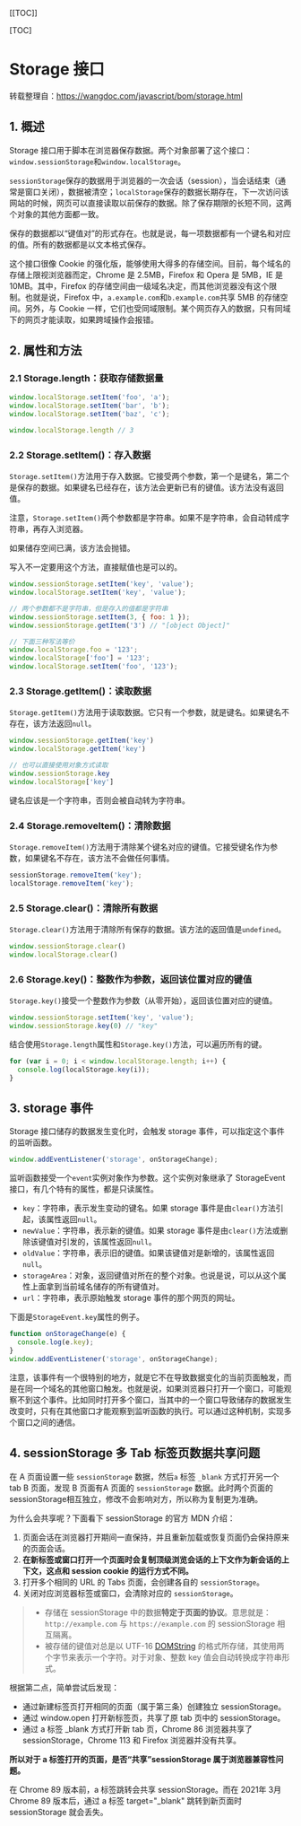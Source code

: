 [[TOC]]

[TOC]



# Storage 接口

转载整理自：https://wangdoc.com/javascript/bom/storage.html

## 1. 概述

Storage 接口用于脚本在浏览器保存数据。两个对象部署了这个接口：`window.sessionStorage`和`window.localStorage`。

`sessionStorage`保存的数据用于浏览器的一次会话（session），当会话结束（通常是窗口关闭），数据被清空；`localStorage`保存的数据长期存在，下一次访问该网站的时候，网页可以直接读取以前保存的数据。除了保存期限的长短不同，这两个对象的其他方面都一致。

保存的数据都以“键值对”的形式存在。也就是说，每一项数据都有一个键名和对应的值。所有的数据都是以文本格式保存。

这个接口很像 Cookie 的强化版，能够使用大得多的存储空间。目前，每个域名的存储上限视浏览器而定，Chrome 是 2.5MB，Firefox 和 Opera 是 5MB，IE 是 10MB。其中，Firefox 的存储空间由一级域名决定，而其他浏览器没有这个限制。也就是说，Firefox 中，`a.example.com`和`b.example.com`共享 5MB 的存储空间。另外，与 Cookie 一样，它们也受同域限制。某个网页存入的数据，只有同域下的网页才能读取，如果跨域操作会报错。

## 2. 属性和方法

### 2.1 Storage.length：获取存储数据量

```js
window.localStorage.setItem('foo', 'a');
window.localStorage.setItem('bar', 'b');
window.localStorage.setItem('baz', 'c');

window.localStorage.length // 3
```

### 2.2 Storage.setItem()：存入数据

`Storage.setItem()`方法用于存入数据。它接受两个参数，第一个是键名，第二个是保存的数据。如果键名已经存在，该方法会更新已有的键值。该方法没有返回值。

注意，`Storage.setItem()`两个参数都是字符串。如果不是字符串，会自动转成字符串，再存入浏览器。

如果储存空间已满，该方法会抛错。

写入不一定要用这个方法，直接赋值也是可以的。

```js
window.sessionStorage.setItem('key', 'value');
window.localStorage.setItem('key', 'value');

// 两个参数都不是字符串，但是存入的值都是字符串
window.sessionStorage.setItem(3, { foo: 1 });
window.sessionStorage.getItem('3') // "[object Object]"

// 下面三种写法等价
window.localStorage.foo = '123';
window.localStorage['foo'] = '123';
window.localStorage.setItem('foo', '123');
```

### 2.3 Storage.getItem()：读取数据

`Storage.getItem()`方法用于读取数据。它只有一个参数，就是键名。如果键名不存在，该方法返回`null`。

```js
window.sessionStorage.getItem('key')
window.localStorage.getItem('key')

// 也可以直接使用对象方式读取
window.sessionStorage.key
window.localStorage['key']
```

键名应该是一个字符串，否则会被自动转为字符串。

### 2.4 Storage.removeItem()：清除数据

`Storage.removeItem()`方法用于清除某个键名对应的键值。它接受键名作为参数，如果键名不存在，该方法不会做任何事情。

```js
sessionStorage.removeItem('key');
localStorage.removeItem('key');
```

### 2.5 Storage.clear()：清除所有数据

`Storage.clear()`方法用于清除所有保存的数据。该方法的返回值是`undefined`。

```js
window.sessionStorage.clear()
window.localStorage.clear()
```

### 2.6 Storage.key()：整数作为参数，返回该位置对应的键值

`Storage.key()`接受一个整数作为参数（从零开始），返回该位置对应的键值。

```js
window.sessionStorage.setItem('key', 'value');
window.sessionStorage.key(0) // "key"
```

结合使用`Storage.length`属性和`Storage.key()`方法，可以遍历所有的键。

```js
for (var i = 0; i < window.localStorage.length; i++) {
  console.log(localStorage.key(i));
}
```

## 3. storage 事件

Storage 接口储存的数据发生变化时，会触发 storage 事件，可以指定这个事件的监听函数。

```js
window.addEventListener('storage', onStorageChange);
```

监听函数接受一个`event`实例对象作为参数。这个实例对象继承了 StorageEvent 接口，有几个特有的属性，都是只读属性。

-   `key`：字符串，表示发生变动的键名。如果 storage 事件是由`clear()`方法引起，该属性返回`null`。
-   `newValue`：字符串，表示新的键值。如果 storage 事件是由`clear()`方法或删除该键值对引发的，该属性返回`null`。
-   `oldValue`：字符串，表示旧的键值。如果该键值对是新增的，该属性返回`null`。
-   `storageArea`：对象，返回键值对所在的整个对象。也说是说，可以从这个属性上面拿到当前域名储存的所有键值对。
-   `url`：字符串，表示原始触发 storage 事件的那个网页的网址。

下面是`StorageEvent.key`属性的例子。

```js
function onStorageChange(e) {
  console.log(e.key);
}
window.addEventListener('storage', onStorageChange);
```

注意，该事件有一个很特别的地方，就是它不在导致数据变化的当前页面触发，而是在同一个域名的其他窗口触发。也就是说，如果浏览器只打开一个窗口，可能观察不到这个事件。比如同时打开多个窗口，当其中的一个窗口导致储存的数据发生改变时，只有在其他窗口才能观察到监听函数的执行。可以通过这种机制，实现多个窗口之间的通信。



## 4. sessionStorage 多 Tab 标签页数据共享问题

在 A 页面设置一些 `sessionStorage` 数据，然后`a` 标签 `_blank` 方式打开另一个 tab B 页面，发现 B 页面有A 页面的 `sessionStorage` 数据。此时两个页面的sessionStorage相互独立，修改不会影响对方，所以称为复制更为准确。

为什么会共享呢？下面看下 sessionStorage 的官方 MDN 介绍：

1. 页面会话在浏览器打开期间一直保持，并且重新加载或恢复页面仍会保持原来的页面会话。
2. **在新标签或窗口打开一个页面时会复制顶级浏览会话的上下文作为新会话的上下文，这点和 session cookie 的运行方式不同。**
3. 打开多个相同的 URL 的 Tabs 页面，会创建各自的 `sessionStorage`。
4. 关闭对应浏览器标签或窗口，会清除对应的 `sessionStorage`。

> - 存储在 sessionStorage 中的数据**特定于页面的协议**。意思就是：`http://example.com` 与 `https://example.com` 的 sessionStorage 相互隔离。
> - 被存储的键值对总是以 UTF-16 [DOMString](https://link.segmentfault.com/?enc=vKErOO8gKC1AUgsh2xKV3w%3D%3D.klfqwJIngtWGoFB98fe2TQvic1QjmTlYpw29%2FEkeFzDdB7vmiMjmqSo66WvduqrmHotVzWwhByD2MR%2FLi58AVhwmyNUorJ5NXrYCW6WNVIrSF3WeZLbN9ujmEP2pFHCC) 的格式所存储，其使用两个字节来表示一个字符。对于对象、整数 key 值会自动转换成字符串形式。

根据第二点，简单尝试后发现：

- 通过新建标签页打开相同的页面（属于第三条）创建独立 sessionStorage。
- 通过 window.open 打开新标签页，共享了原 tab 页中的 sessionStorage。
- 通过 a 标签 _blank 方式打开新 tab 页，Chrome 86 浏览器共享了 sessionStorage，Chrome 113 和 Firefox 浏览器并没有共享。

**所以对于 a 标签打开的页面，是否“共享”sessionStorage 属于浏览器兼容性问题。**

在 Chrome 89 版本前，a 标签跳转会共享 sessionStorage。而在 2021年 3月 Chrome 89 版本后，通过 a 标签 target="_blank" 跳转到新页面时 sessionStorage 就会丢失。



